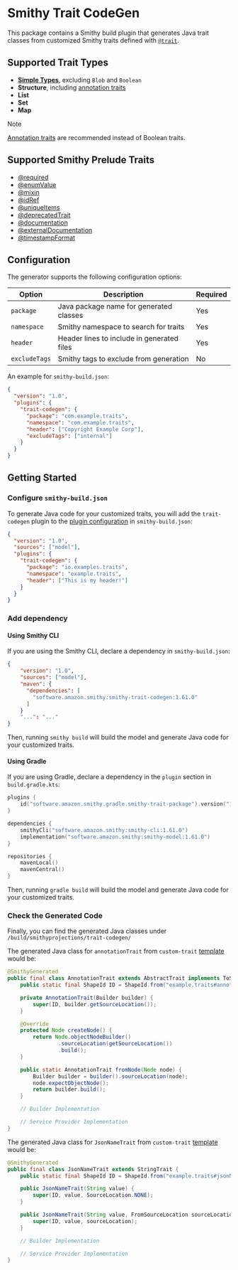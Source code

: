 # Smithy Trait CodeGen

This package contains a Smithy build plugin that generates Java trait classes from customized Smithy traits defined with [`@trait`](https://smithy.io/2.0/spec/model.html#trait-trait).

## Supported Trait Types

- [**Simple Types**](https://smithy.io/2.0/spec/simple-types.html), excluding `Blob` and `Boolean`
- **Structure**, including [annotation traits](https://smithy.io/2.0/spec/model.html#annotation-traits)
- **List**
- **Set**
- **Map**

> [!NOTE]
> [Annotation traits](https://smithy.io/2.0/spec/model.html#annotation-traits) are recommended instead of Boolean traits.

## Supported Smithy Prelude Traits

- [@required](https://smithy.io/2.0/spec/type-refinement-traits.html#required-trait)
- [@enumValue](https://smithy.io/2.0/spec/type-refinement-traits.html#enumvalue-trait)
- [@mixin](https://smithy.io/2.0/spec/type-refinement-traits.html#mixin-trait)
- [@idRef](https://smithy.io/2.0/spec/constraint-traits.html#idref-trait)
- [@uniqueItems](https://smithy.io/2.0/spec/constraint-traits.html#uniqueitems-trait)
- [@deprecatedTrait](https://smithy.io/2.0/spec/documentation-traits.html#deprecated-trait)
- [@documentation](https://smithy.io/2.0/spec/documentation-traits.html#documentation-trait)
- [@externalDocumentation](https://smithy.io/2.0/spec/documentation-traits.html#externaldocumentation-trait)
- [@timestampFormat](https://smithy.io/2.0/spec/protocol-traits.html#timestampformat-trait)

## Configuration

The generator supports the following configuration options:

| Option | Description | Required |
|--------|-------------|----------|
| `package` | Java package name for generated classes | Yes |
| `namespace` | Smithy namespace to search for traits | Yes |
| `header` | Header lines to include in generated files | Yes |
| `excludeTags` | Smithy tags to exclude from generation | No |

An example for `smithy-build.json`:

```json
{
  "version": "1.0",
  "plugins": {
    "trait-codegen": {
      "package": "com.example.traits",
      "namespace": "com.example.traits",
      "header": ["Copyright Example Corp"],
      "excludeTags": ["internal"]
    }
  }
}
```

## Getting Started

### Configure `smithy-build.json`

To generate Java code for your customized traits, you will add the `trait-codegen` plugin to the
[plugin configuration](https://smithy.io/2.0/guides/smithy-build-json.html) in `smithy-build.json`:

```json
{
  "version": "1.0",
  "sources": ["model"],
  "plugins": {
    "trait-codegen": {
      "package": "io.examples.traits",
      "namespace": "example.traits",
      "header": ["This is my header!"]
    }
  }
}
```

### Add dependency

#### **Using Smithy CLI**

If you are using the Smithy CLI, declare a dependency in `smithy-build.json`:

```json
{
    "version": "1.0",
    "sources": ["model"],
    "maven": {
      "dependencies": [
        "software.amazon.smithy:smithy-trait-codegen:1.61.0"
      ]
    }
    "...": "..."
}
```

Then, running `smithy build` will build the model and generate Java code for your customized traits.

#### **Using Gradle**

If you are using Gradle, declare a dependency in the `plugin` section in `build.gradle.kts`:

```kotlin
plugins {
    id("software.amazon.smithy.gradle.smithy-trait-package").version("1.3.0")
}

dependencies {
    smithyCli("software.amazon.smithy:smithy-cli:1.61.0")
    implementation("software.amazon.smithy:smithy-model:1.61.0")
}

repositories {
    mavenLocal()
    mavenCentral()
}
```

Then, running `gradle build` will build the model and generate Java code for your customized traits.

### Check the Generated Code

Finally, you can find the generated Java classes under `/build/smithyprojections/trait-codegen/`

The generated Java class for `annotationTrait` from `custom-trait` [template](https://github.com/smithy-lang/smithy-examples/tree/main/custom-trait-examples/custom-trait) would be:

```java
@SmithyGenerated
public final class AnnotationTrait extends AbstractTrait implements ToSmithyBuilder<AnnotationTrait> {
    public static final ShapeId ID = ShapeId.from("example.traits#annotationTrait");

    private AnnotationTrait(Builder builder) {
        super(ID, builder.getSourceLocation());
    }

    @Override
    protected Node createNode() {
        return Node.objectNodeBuilder()
                .sourceLocation(getSourceLocation())
                .build();
    }

    public static AnnotationTrait fromNode(Node node) {
        Builder builder = builder().sourceLocation(node);
        node.expectObjectNode();
        return builder.build();
    }

    // Builder Implementation

    // Service Provider Implementation
}
```

The generated Java class for `JsonNameTrait` from `custom-trait` [template](https://github.com/smithy-lang/smithy-examples/tree/main/custom-trait-examples/custom-trait) would be:

```java
@SmithyGenerated
public final class JsonNameTrait extends StringTrait {
    public static final ShapeId ID = ShapeId.from("example.traits#jsonName");

    public JsonNameTrait(String value) {
        super(ID, value, SourceLocation.NONE);
    }

    public JsonNameTrait(String value, FromSourceLocation sourceLocation) {
        super(ID, value, sourceLocation);
    }

    // Builder Implementation

    // Service Provider Implementation
}
```
